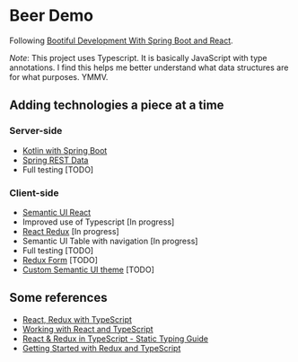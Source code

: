 # Beer Demo

Following [Bootiful Development With Spring Boot and React](https://dzone.com/articles/bootiful-development-with-spring-boot-and-react).

_Note_: This project uses Typescript.  It is basically JavaScript with type
annotations.  I find this helps me better understand what data structures 
are for what purposes.  YMMV.

## Adding technologies a piece at a time

### Server-side

- [Kotlin with Spring Boot](https://kotlinlang.org/docs/tutorials/spring-boot-restful.html)
- [Spring REST Data](https://projects.spring.io/spring-data-rest/)
- Full testing \[TODO\]

### Client-side

- [Semantic UI React](https://react.semantic-ui.com/introduction)
- Improved use of Typescript \[In progress\]
- [React Redux](https://redux.js.org/basics/usage-with-react) \[In progress\]
- Semantic UI Table with navigation \[In progress\]
- Full testing \[TODO\]
- [Redux Form](https://redux-form.com) \[TODO\]
- [Custom Semantic UI theme](https://semantic-ui.com/usage/theming.html) \[TODO\]

## Some references

- [React, Redux with TypeScript](https://rockyj.in/2017/08/30/react-redux-typescript.html)
- [Working with React and TypeScript](http://blog.wolksoftware.com/working-with-react-and-typescript)
- [React & Redux in TypeScript - Static Typing Guide](https://github.com/piotrwitek/react-redux-typescript-guide)
- [Getting Started with Redux and TypeScript](https://rjzaworski.com/2016/08/getting-started-with-redux-and-typescript)
